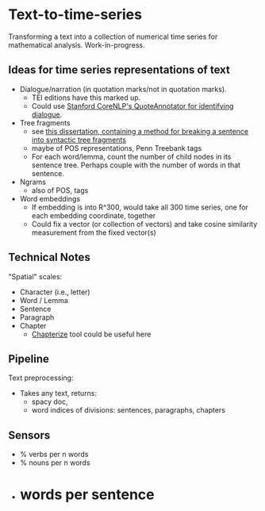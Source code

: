 # Text-to-time-series

Transforming a text into a collection of numerical time series for mathematical analysis. Work-in-progress. 

## Ideas for time series representations of text

 - Dialogue/narration (in quotation marks/not in quotation marks). 
   - TEI editions have this marked up. 
   - Could use [Stanford CoreNLP's QuoteAnnotator for identifying dialogue](https://stanfordnlp.github.io/CoreNLP/quote.html). 
 - Tree fragments 
   - see [this dissertation, containing a method for breaking a sentence into syntactic tree fragments](http://www.illc.uva.nl/Research/Publications/Dissertations/DS-2016-07.text.pdf) 
   - maybe of POS representations, Penn Treebank tags
   - For each word/lemma, count the number of child nodes in its sentence tree. Perhaps couple with the number of words in that sentence.
 - Ngrams 
   - also of POS, tags
 - Word embeddings
   - If embedding is into R^300, would take all 300 time series, one for each embedding coordinate, together
   - Could fix a vector (or collection of vectors) and take cosine similarity measurement from the fixed vector(s)

## Technical Notes

"Spatial" scales: 
 - Character (i.e., letter) 
 - Word / Lemma
 - Sentence
 - Paragraph
 - Chapter 
   - [Chapterize](https://github.com/JonathanReeve/chapterize) tool could be useful here

## Pipeline

Text preprocessing:
 - Takes any text, returns: 
   - spacy doc, 
   - word indices of divisions: sentences, paragraphs, chapters

## Sensors

 - % verbs per n words
 - % nouns per n words
 - # words per sentence
 
